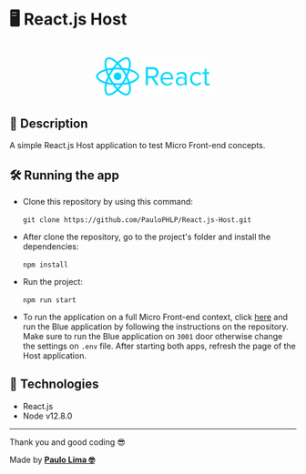 # 🖥️ React.js Host

<h1 align="center">
  <img src=".github/logo.png" width="200px" />
</h1>

## 🔎️ Description

A simple React.js Host application to test Micro Front-end concepts.

## 🛠️ Running the app

- Clone this repository by using this command:

  `git clone https://github.com/PauloPHLP/React.js-Host.git`

- After clone the repository, go to the project's folder and install the dependencies:

  `npm install`

- Run the project:

  `npm run start`

- To run the application on a full Micro Front-end context, click <a href="https://github.com/PauloPHLP/React.js-Blue" target="__blank">here</a> and run the Blue application by following the instructions on the repository. Make sure to run the Blue application on `3001` door otherwise change the settings on `.env` file. After starting both apps, refresh the page of the Host application.

## 🚀️ Technologies

- React.js
- Node v12.8.0

---

Thank you and good coding 😎️

Made by **<a href="https://paulophlp.github.io/portfolio/" target="__blank">Paulo Lima 🤓️</a>**
